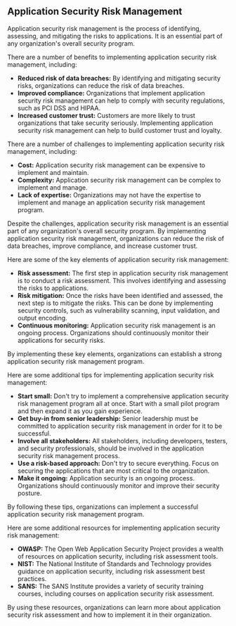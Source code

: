 ## Application Security Risk Management

Application security risk management is the process of identifying, assessing, and mitigating the risks to applications. It is an essential part of any organization's overall security program.

There are a number of benefits to implementing application security risk management, including:

* **Reduced risk of data breaches:** By identifying and mitigating security risks, organizations can reduce the risk of data breaches.
* **Improved compliance:** Organizations that implement application security risk management can help to comply with security regulations, such as PCI DSS and HIPAA.
* **Increased customer trust:** Customers are more likely to trust organizations that take security seriously. Implementing application security risk management can help to build customer trust and loyalty.

There are a number of challenges to implementing application security risk management, including:

* **Cost:** Application security risk management can be expensive to implement and maintain.
* **Complexity:** Application security risk management can be complex to implement and manage.
* **Lack of expertise:** Organizations may not have the expertise to implement and manage an application security risk management program.

Despite the challenges, application security risk management is an essential part of any organization's overall security program. By implementing application security risk management, organizations can reduce the risk of data breaches, improve compliance, and increase customer trust.

Here are some of the key elements of application security risk management:

* **Risk assessment:** The first step in application security risk management is to conduct a risk assessment. This involves identifying and assessing the risks to applications.
* **Risk mitigation:** Once the risks have been identified and assessed, the next step is to mitigate the risks. This can be done by implementing security controls, such as vulnerability scanning, input validation, and output encoding.
* **Continuous monitoring:** Application security risk management is an ongoing process. Organizations should continuously monitor their applications for security risks.

By implementing these key elements, organizations can establish a strong application security risk management program.

Here are some additional tips for implementing application security risk management:

* **Start small:** Don't try to implement a comprehensive application security risk management program all at once. Start with a small pilot program and then expand it as you gain experience.
* **Get buy-in from senior leadership:** Senior leadership must be committed to application security risk management in order for it to be successful.
* **Involve all stakeholders:** All stakeholders, including developers, testers, and security professionals, should be involved in the application security risk management process.
* **Use a risk-based approach:** Don't try to secure everything. Focus on securing the applications that are most critical to the organization.
* **Make it ongoing:** Application security is an ongoing process. Organizations should continuously monitor and improve their security posture.

By following these tips, organizations can implement a successful application security risk management program.

Here are some additional resources for implementing application security risk management:

* **OWASP:** The Open Web Application Security Project provides a wealth of resources on application security, including risk assessment tools.
* **NIST:** The National Institute of Standards and Technology provides guidance on application security, including risk assessment best practices.
* **SANS:** The SANS Institute provides a variety of security training courses, including courses on application security risk assessment.

By using these resources, organizations can learn more about application security risk assessment and how to implement it in their organization.